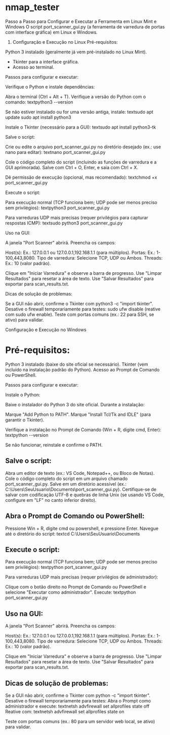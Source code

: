# nmap_tester

Passo a Passo para Configurar e Executar a Ferramenta em Linux Mint e Windows
O  script port_scanner_gui.py (a ferramenta de varredura de portas com interface gráfica) em Linux e Windows. 

1. Configuração e Execução no Linux 
Pré-requisitos:

Python 3 instalado (geralmente já vem pré-instalado no Linux Mint).
 - Tkinter para a interface gráfica.
 - Acesso ao terminal.

 Passos para configurar e executar:

 Verifique o Python e instale dependências:

 Abra o terminal (Ctrl + Alt + T).
 Verifique a versão do Python com o comando:
   textpython3 --version

 Se não estiver instalado ou for uma versão antiga, instale:
 textsudo apt update
 sudo apt install python3



 Instale o Tkinter (necessário para a GUI):
 textsudo apt install python3-tk



 Salve o script:

 Crie ou edite o arquivo port_scanner_gui.py no diretório desejado (ex.: use nano para editar):
 textnano port_scanner_gui.py

 Cole o código completo do script (incluindo as funções de varredura e a GUI aprimorada).
 Salve com Ctrl + O, Enter, e saia com Ctrl + X.


Dê permissão de execução (opcional, mas recomendado):
 textchmod +x port_scanner_gui.py

Execute o script:

Para execução normal (TCP funciona bem; UDP pode ser menos preciso sem privilégios):
textpython3 port_scanner_gui.py

Para varreduras UDP mais precisas (requer privilégios para capturar respostas ICMP):
textsudo python3 port_scanner_gui.py



Uso na GUI:

A janela "Port Scanner" abrirá.
Preencha os campos:

Host(s): Ex.: 127.0.0.1 ou 127.0.0.1,192.168.1.1 (para múltiplos).
Portas: Ex.: 1-100,443,8080.
Tipo de varredura: Selecione TCP, UDP ou Ambos.
Threads: Ex.: 10 (valor padrão).


Clique em "Iniciar Varredura" e observe a barra de progresso.
Use "Limpar Resultados" para resetar a área de texto.
Use "Salvar Resultados" para exportar para scan_results.txt.



Dicas de solução de problemas:

Se a GUI não abrir, confirme o Tkinter com python3 -c "import tkinter".
Desative o firewall temporariamente para testes: sudo ufw disable (reative com sudo ufw enable).
Teste com portas comuns (ex.: 22 para SSH, se ativo) para validar.

 Configuração e Execução no Windows
 # Pré-requisitos:

 Python 3 instalado (baixe do site oficial se necessário).
 Tkinter (vem incluído na instalação padrão do Python). 
 Acesso ao Prompt de Comando ou PowerShell.

Passos para configurar e executar:

Instale o Python:

Baixe o instalador do Python 3 do site oficial.
Durante a instalação:

Marque "Add Python to PATH".
Marque "Install Tcl/Tk and IDLE" (para garantir o Tkinter).


Verifique a instalação no Prompt de Comando (Win + R, digite cmd, Enter):
textpython --version

Se não funcionar, reinstale e confirme o PATH.




## Salve o script:

Abra um editor de texto (ex.: VS Code, Notepad++, ou Bloco de Notas).
Cole o código completo do script em um arquivo chamado port_scanner_gui.py.
Salve em um diretório acessível (ex.: C:\Users\SeuUsuario\Documents\port_scanner_gui.py).
Certifique-se de salvar com codificação UTF-8 e quebras de linha Unix (se usando VS Code, configure em "LF" no canto inferior direito).


## Abra o Prompt de Comando ou PowerShell:

Pressione Win + R, digite cmd ou powershell, e pressione Enter.
Navegue até o diretório do script:
textcd C:\Users\SeuUsuario\Documents



## Execute o script:

Para execução normal (TCP funciona bem; UDP pode ser menos preciso sem privilégios):
textpython port_scanner_gui.py

Para varreduras UDP mais precisas (requer privilégios de administrador):

Clique com o botão direito no Prompt de Comando ou PowerShell e selecione "Executar como administrador".
Execute:
textpython port_scanner_gui.py



## Uso na GUI:

A janela "Port Scanner" abrirá.
Preencha os campos:

Host(s): Ex.: 127.0.0.1 ou 127.0.0.1,192.168.1.1 (para múltiplos).
Portas: Ex.: 1-100,443,8080.
Tipo de varredura: Selecione TCP, UDP ou Ambos.
Threads: Ex.: 10 (valor padrão).


Clique em "Iniciar Varredura" e observe a barra de progresso.
Use "Limpar Resultados" para resetar a área de texto.
Use "Salvar Resultados" para exportar para scan_results.txt.



## Dicas de solução de problemas:

Se a GUI não abrir, confirme o Tkinter com python -c "import tkinter".
Desative o firewall temporariamente para testes: Abra o Prompt como administrador e execute:
textnetsh advfirewall set allprofiles state off
Reative com:
textnetsh advfirewall set allprofiles state on

Teste com portas comuns (ex.: 80 para um servidor web local, se ativo) para validar.
